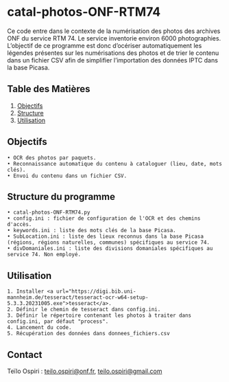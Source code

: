 # catal-photos-ONF-RTM74

Ce code entre dans le contexte de la numérisation des photos des archives ONF du service RTM 74. Le service inventorie environ 6000 photographies. L’objectif de ce programme est donc d’océriser automatiquement les légendes présentes sur les numérisations des photos et de trier le contenu dans un fichier CSV afin de simplifier l’importation des données IPTC dans la base Picasa.

## Table des Matières
1. [Objectifs](#objectifs)
2. [Structure](#structure)
3. [Utilisation](#utilisation)

## Objectifs <a name="objectifs"></a>

    • OCR des photos par paquets.
    • Reconnaissance automatique du contenu à cataloguer (lieu, date, mots clés).
    • Envoi du contenu dans un fichier CSV.

## Structure du programme <a name="structure"></a>

    • catal-photos-ONF-RTM74.py
    • config.ini : fichier de configuration de l'OCR et des chemins d'accès.
    • keywords.ini : liste des mots clés de la base Picasa.
    • SubLocation.ini : liste des lieux reconnus dans la base Picasa (régions, régions naturelles, communes) spécifiques au service 74.
    • divDomaniales.ini : liste des divisions domaniales spécifiques au service 74. Non employé.

## Utilisation <a name="utilisation"></a>

    1. Installer <a url="https://digi.bib.uni-mannheim.de/tesseract/tesseract-ocr-w64-setup-5.3.3.20231005.exe">tesseract</a>.
    2. Définir le chemin de tesseract dans config.ini.
    3. Définir le répertoire contenant les photos à traiter dans config.ini, par défaut "process".
    4. Lancement du code.
    5. Récupération des données dans donnees_fichiers.csv
    
## Contact <a name="contact"></a>
Teïlo Ospiri : teilo.ospiri@onf.fr, teilo.ospiri@gmail.com

